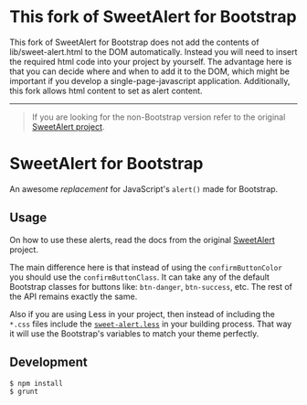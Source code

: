 # This fork of SweetAlert for Bootstrap
This fork of SweetAlert for Bootstrap does not add the contents of lib/sweet-alert.html to the DOM automatically.
Instead you will need to insert the required html code into your project by yourself.
The advantage here is that you can decide where and when to add it to the DOM,
which might be important if you develop a single-page-javascript application.
Additionally, this fork allows html content to set as alert content.

----------------------

> If you are looking for the non-Bootstrap version refer to the original
> [SweetAlert project](https://github.com/t4t5/sweetalert).

# SweetAlert for Bootstrap

An awesome _replacement_ for JavaScript's `alert()` made for Bootstrap.


## Usage

On how to use these alerts, read the docs from the original
[SweetAlert](http://tristanedwards.me/sweetalert) project.

The main difference here is that instead of using the `confirmButtonColor` you
should use the `confirmButtonClass`. It can take any of the default Bootstrap
classes for buttons like: `btn-danger`, `btn-success`, etc. The rest of the API
remains exactly the same.

Also if you are using Less in your project, then instead of including the
`*.css` files include the
[`sweet-alert.less`](https://github.com/lipis/bootstrap-sweetalert/blob/master/lib/sweet-alert.less)
in your building process. That way it will use the Bootstrap's variables to
match your theme perfectly.


## Development

```shell
$ npm install
$ grunt
```
